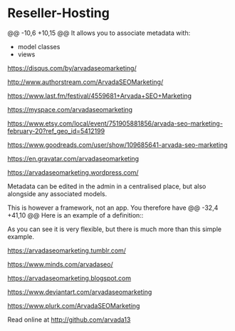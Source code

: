 # Reseller-Hosting

@@ -10,6 +10,15 @@ It allows you to associate metadata with:
* model classes
* views

https://disqus.com/by/arvadaseomarketing/

http://www.authorstream.com/ArvadaSEOMarketing/

https://www.last.fm/festival/4559681+Arvada+SEO+Marketing

https://myspace.com/arvadaseomarketing

https://www.etsy.com/local/event/751905881856/arvada-seo-marketing-february-20?ref_geo_id=5412199

https://www.goodreads.com/user/show/109685641-arvada-seo-marketing

https://en.gravatar.com/arvadaseomarketing

https://arvadaseomarketing.wordpress.com/

Metadata can be edited in the admin in a centralised place, but also alongside any associated models.

This is however a framework, not an app. You therefore have
@@ -32,4 +41,10 @@ Here is an example of a definition::

As you can see it is very flexible, but there is much more than this simple example.

https://arvadaseomarketing.tumblr.com/

https://www.minds.com/arvadaseo/

https://arvadaseomarketing.blogspot.com

https://www.deviantart.com/arvadaseomarketing

https://www.plurk.com/ArvadaSEOMarketing


Read online at http://github.com/arvada13
